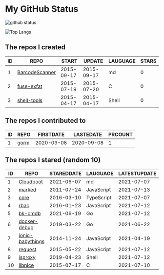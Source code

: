 # My GitHub Status

<img src="https://github-readme-stats-1.yihong0618.vercel.app/api?username=egenchen&show_icons=true&&&hide_title=true&count_private=true" alt="github status" />

![Top Langs](https://github-readme-stats-1.yihong0618.vercel.app/api/top-langs/?username=egenchen&layout=compact)

<!--START_SECTION:my_github-->
## The repos I created
| ID |                             REPO                             |   START    |   UPDATE   | LAUGUAGE | STARS |
|----|--------------------------------------------------------------|------------|------------|----------|-------|
|  1 | [BarcodeScanner](https://github.com/egenchen/BarcodeScanner) | 2015-09-17 | 2015-09-17 | md       |     0 |
|  2 | [fuse-exfat](https://github.com/egenchen/fuse-exfat)         | 2015-07-19 | 2015-07-20 | C        |     0 |
|  3 | [shell-tools](https://github.com/egenchen/shell-tools)       | 2015-04-17 | 2015-04-17 | Shell    |     0 |

## The repos I contributed to
| ID |                  REPO                   | FIRSTDATE  | LASTEDATE  |                                PRCOUNT                                 |
|----|-----------------------------------------|------------|------------|------------------------------------------------------------------------|
|  1 | [gorm](https://github.com/go-gorm/gorm) | 2020-09-08 | 2020-09-08 | [1](https://github.com/go-gorm/gorm/pulls?q=is%3Apr+author%3Aegenchen) |

## The repos I stared (random 10)
| ID |                              REPO                               | STAREDDATE |  LAUGUAGE  | LATESTUPDATE |
|----|-----------------------------------------------------------------|------------|------------|--------------|
|  1 | [Cloudboot](https://github.com/idcos/Cloudboot)                 | 2021-06-07 | md         | 2021-07-07   |
|  2 | [marked](https://github.com/markedjs/marked)                    | 2011-07-24 | JavaScript | 2021-07-13   |
|  3 | [core](https://github.com/cqrsfk/core)                          | 2016-03-10 | TypeScript | 2021-07-07   |
|  4 | [rbac](https://github.com/seeden/rbac)                          | 2016-01-23 | JavaScript | 2021-07-12   |
|  5 | [bk-cmdb](https://github.com/Tencent/bk-cmdb)                   | 2021-06-19 | Go         | 2021-07-12   |
|  6 | [docker-debug](https://github.com/zeromake/docker-debug)        | 2019-03-22 | Go         | 2021-06-22   |
|  7 | [ionic-babythings](https://github.com/my101du/ionic-babythings) | 2014-11-24 | JavaScript | 2021-04-19   |
|  8 | [request](https://github.com/request/request)                   | 2015-05-22 | JavaScript | 2021-07-12   |
|  9 | [jsproxy](https://github.com/EtherDream/jsproxy)                | 2019-04-23 | Shell      | 2021-07-12   |
| 10 | [libnice](https://github.com/libnice/libnice)                   | 2015-07-17 | C          | 2021-07-10   |

<!--END_SECTION:my_github-->
